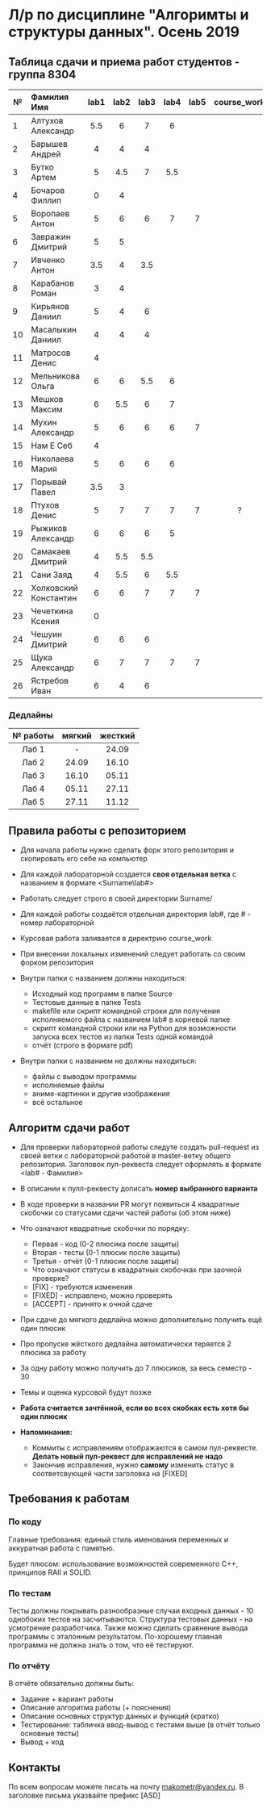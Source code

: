 # Л/р по дисциплине "Алгоримты и структуры данных". Осень 2019
## Таблица сдачи и приема работ студентов - группа 8304

| №| Фамилия Имя |  lab1  |  lab2   |  lab3   |  lab4   |  lab5   |course_work| 
| -|:------------|:-------:|:-------:|:-------:|:-------:|:-------:|:---------:|
| 1| Алтухов Александр | 5.5 | 6 | 7 | 6 | | |
| 2| Барышев Андрей | 4 | 4 | 4 | | | |
| 3| Бутко Артем | 5 | 4.5 | 7 | 5.5 | | |
| 4| Бочаров Филлип | 0 | 4 | | | | |
| 5| Воропаев Антон | 5 | 6 | 6 | 7 | 7 | |
| 6| Завражин Дмитрий | 5 | 5 | | | | |
| 7| Ивченко Антон | 3.5 | 4 | 3.5 | | | |
| 8| Карабанов Роман | 3 | 4 | | | | |
| 9| Кирьянов Даниил | 5 | 4 | 6 | | | |
|10| Масалыкин Даниил | 4 | 4 | 4 | | | |
|11| Матросов Денис | 4 | | | | | |
|12| Мельникова Ольга | 6 | 6 | 5.5 | 6 | | |
|13| Мешков Максим | 6 | 5.5 | 6 | 7 | | |
|14| Мухин Александр | 5 | 6 | 6 | 6 | 7 | |
|15| Нам Е Себ | 4 | | | | | |
|16| Николаева Мария | 5 | 6 | 6 | 6 | | |
|17| Порывай Павел | 3.5 | 3 | | | | |
|18| Птухов Денис | 5 | 7 | 7 | 7 | 7 | ? |
|19| Рыжиков Александр | 6 | 6 | 6 | 5 | | |
|20| Самакаев Дмитрий | 4 | 5.5 | 5.5 | | | |
|21| Сани Заяд | 4 | 5.5 | 6 | 5.5 | | |
|22| Холковский Константин | 6 | 6 | 7 | 7 | 7 | |
|23| Чечеткина Ксения | 0 | | | | | |
|24| Чешуин Дмитрий | 6 | 6 | 6 | | | |
|25| Щука Александр | 6 | 7 | 7 | 7 | 7 | |
|26| Ястребов Иван | 6 | 4 | 6 | | | |

### Дедлайны
| № работы |  мягкий | жесткий |
|:--------:|:-------:|:-------:|
|   Лаб 1  |    -    |  24.09  |
|   Лаб 2  |  24.09  |  16.10  |
|   Лаб 3  |  16.10  |  05.11  |
|   Лаб 4  |  05.11  |  27.11  |
|   Лаб 5  |  27.11  |  11.12  |

## Правила работы с репозиторием

- Для начала работы нужно сделать форк этого репозитория и скопировать его себе на компьютер
- Для каждой лабораторной создается **своя отдельная ветка** c названием в формате <Surname\lab#>
- Работать следует строго в своей директории Surname/
- Для каждой работы создаётся отдельная директория lab#, где # - номер лабораторной
- Курсовая работа заливается в директрию course_work
- При внесении локальных изменений следует работать со своим форком репозитория

- Внутри папки с названием должны находиться:
    * Исходный код программ в папке Source
    * Тестовые данные в папке Tests
    * makefile или скрипт командной строки для получения исполняемого файла с названием lab# в корневой папке
    * скрипт командной строки или на Python для возможности запуска всех тестов из папки Tests одной командой
    * отчёт (строго в формате pdf)
- Внутри папки с названием не должны находиться:
    * файлы с выводом программы
    * исполняемые файлы
    * аниме-картинки и другие изображения
    * всё остальное
    
## Алгоритм сдачи работ
- Для проверки лабораторной работы следуте создать pull-request из своей ветки с лабораторной работой в master-ветку общего репозитория. Заголовок пул-реквеста следует оформлять в формате <lab# - Фамилия>
- В описании к пулл-реквесту дописать **номер выбранного варианта**
- В ходе проверки в названии PR могут появиться 4 квадратные скобочки со статусами сдачи частей работы (об этом ниже)
- Что означают квадратные скобочки по порядку:
  - Первая - код (0-2 плюсика после защиты)
  - Вторая - тесты (0-1 плюсик после защиты)
  - Третья - отчёт (0-1 плюсик после защиты)
  - Что означают статусы в квадратных скобочках при заочной проверке?
  - [FIX] - требуются изменения
  - [FIXED] - исправлено, можно проверять
  - [ACCEPT] - принято к очной сдаче
- При сдаче до мягкого дедлайна можно дополнительно получить ещё один плюсик
- Про пропуске жёсткого дедлайна автоматически теряется 2 плюсика за работу
- За одну работу можно получить до 7 плюсиков, за весь семестр - 30
- Темы и оценка курсовой будут позже

- **Работа считается зачтённой, если во всех скобках есть хотя бы один плюсик**

- **Напоминания:** 
  - Коммиты с исправлениям отображаются в самом пул-реквесте. **Делать новый пул-реквест для исправлений не надо**
  - Закончив исправления, нужно **самому** изменить статус в соответсвующей части заголовка на [FIXED]

## Требования к работам
### По коду
Главные требования: единый стиль именования переменных и аккуратная работа с памятью. 

Будет плюсом: использование возможностей современного С++, принципов RAII и SOLID.

### По тестам
Тесты должны покрывать разнообразные случаи входных данных - 10 однобоких тестов на засчитываются. Структура тестовых данных - на усмотрение разработчика. Также можно сделать сравнение вывода программы с эталонным результатом.
По-хорошему главная программа не должна знать о том, что её тестируют.

### По отчёту
В отчёте обязательно должны быть:
- Задание + вариант работы
- Описание алгоритма работы (+ пояснения)
- Описание основных структур данных и функций (кратко)
- Тестирование: табличка ввод-вывод с тестами выше (в отчёт только основные тесты)
- Вывод + код

## Контакты
По всем вопросам можете писать на почту makometr@yandex.ru. В заголовке письма указвайте префикс [ASD]

